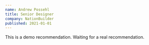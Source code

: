 ```yaml
---
name: Andrew Possehl
title: Senior Designer
company: NationBuilder
published: 2021-01-01
---
```


This is a demo recommendation. Waiting for a real recommendation.
